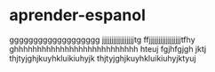 # aprender-espanol
ggggggggggggggggggg
jjjjjjjjjjjjjjjjjtg
ffjjjjjjjjjjjjjjjjjtfhy
ghhhhhhhhhhhhhhhhhhhhhhhhhhh
hteuj
fgjhfgjgh
jktj
thjtyjghjkuyhkluikiuhyjk
thjtyjghjkuyhkluikiuhyjktyuj
